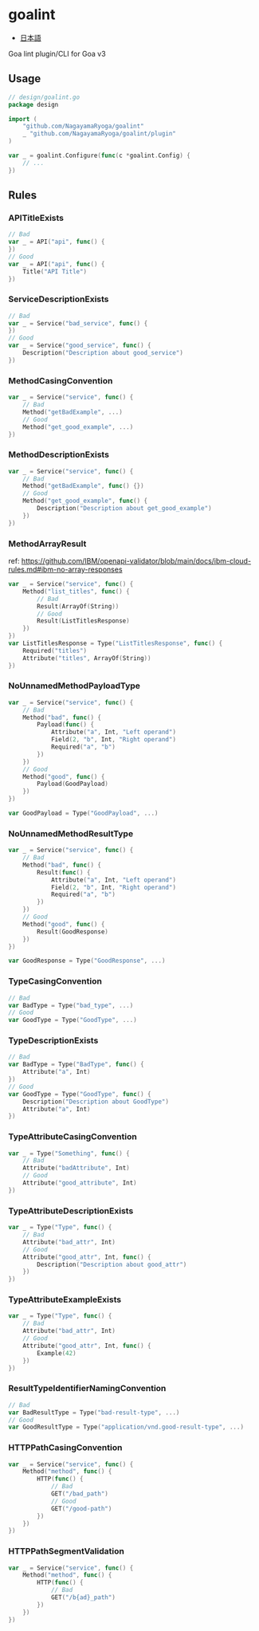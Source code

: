 # goalint

- [日本語](README_ja.md)

Goa lint plugin/CLI for Goa v3

## Usage

```go
// design/goalint.go
package design

import (
	"github.com/NagayamaRyoga/goalint"
	_ "github.com/NagayamaRyoga/goalint/plugin"
)

var _ = goalint.Configure(func(c *goalint.Config) {
	// ...
})
```

## Rules

### APITitleExists

```go
// Bad
var _ = API("api", func() {
})
// Good
var _ = API("api", func() {
	Title("API Title")
})
```

### ServiceDescriptionExists

```go
// Bad
var _ = Service("bad_service", func() {
})
// Good
var _ = Service("good_service", func() {
	Description("Description about good_service")
})
```

### MethodCasingConvention

```go
var _ = Service("service", func() {
	// Bad
	Method("getBadExample", ...)
	// Good
	Method("get_good_example", ...)
})
```

### MethodDescriptionExists

```go
var _ = Service("service", func() {
	// Bad
	Method("getBadExample", func() {})
	// Good
	Method("get_good_example", func() {
		Description("Description about get_good_example")
	})
})
```

### MethodArrayResult

ref: https://github.com/IBM/openapi-validator/blob/main/docs/ibm-cloud-rules.md#ibm-no-array-responses

```go
var _ = Service("service", func() {
	Method("list_titles", func() {
		// Bad
		Result(ArrayOf(String))
		// Good
		Result(ListTitlesResponse)
	})
})
var ListTitlesResponse = Type("ListTitlesResponse", func() {
	Required("titles")
	Attribute("titles", ArrayOf(String))
})
```

### NoUnnamedMethodPayloadType

```go
var _ = Service("service", func() {
	// Bad
	Method("bad", func() {
		Payload(func() {
			Attribute("a", Int, "Left operand")
			Field(2, "b", Int, "Right operand")
			Required("a", "b")
		})
	})
	// Good
	Method("good", func() {
		Payload(GoodPayload)
	})
})

var GoodPayload = Type("GoodPayload", ...)
```

### NoUnnamedMethodResultType

```go
var _ = Service("service", func() {
	// Bad
	Method("bad", func() {
		Result(func() {
			Attribute("a", Int, "Left operand")
			Field(2, "b", Int, "Right operand")
			Required("a", "b")
		})
	})
	// Good
	Method("good", func() {
		Result(GoodResponse)
	})
})

var GoodResponse = Type("GoodResponse", ...)
```

### TypeCasingConvention

```go
// Bad
var BadType = Type("bad_type", ...)
// Good
var GoodType = Type("GoodType", ...)
```

### TypeDescriptionExists

```go
// Bad
var BadType = Type("BadType", func() {
	Attribute("a", Int)
})
// Good
var GoodType = Type("GoodType", func() {
	Description("Description about GoodType")
	Attribute("a", Int)
})
```

### TypeAttributeCasingConvention

```go
var _ = Type("Something", func() {
	// Bad
	Attribute("badAttribute", Int)
	// Good
	Attribute("good_attribute", Int)
})
```

### TypeAttributeDescriptionExists

```go
var _ = Type("Type", func() {
	// Bad
	Attribute("bad_attr", Int)
	// Good
	Attribute("good_attr", Int, func() {
		Description("Description about good_attr")
	})
})
```

### TypeAttributeExampleExists

```go
var _ = Type("Type", func() {
	// Bad
	Attribute("bad_attr", Int)
	// Good
	Attribute("good_attr", Int, func() {
		Example(42)
	})
})
```

### ResultTypeIdentifierNamingConvention

```go
// Bad
var BadResultType = Type("bad-result-type", ...)
// Good
var GoodResultType = Type("application/vnd.good-result-type", ...)
```

### HTTPPathCasingConvention

```go
var _ = Service("service", func() {
	Method("method", func() {
		HTTP(func() {
			// Bad
			GET("/bad_path")
			// Good
			GET("/good-path")
		})
	})
})
```

### HTTPPathSegmentValidation

```go
var _ = Service("service", func() {
	Method("method", func() {
		HTTP(func() {
			// Bad
			GET("/b{ad}_path")
		})
	})
})
```
